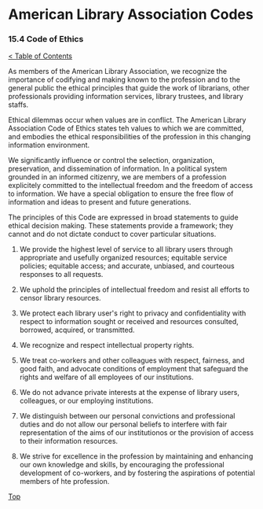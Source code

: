 [0]: ../README.md
[15.4]: code-of-ethics.md

# American Library Association Codes
### 15.4 Code of Ethics
[< Table of Contents][0]

As members of the American Library Association, we recognize the importance of codifying and making known to the profession and to the general public the ethical principles that guide the work of librarians, other professionals providing information services, library trustees, and library staffs.

Ethical dilemmas occur when values are in conflict. The American Library Association Code of Ethics states teh values to which we are committed, and embodies the ethical responsibilities of the profession in this changing information environment.

We significantly influence or control the selection, organization, preservation, and dissemination of information. In a political system grounded in an informed citizenry, we are members of a profession explicitely committed to the intellectual freedom and the freedom of access to information. We have a special obligation to ensure the free flow of information and ideas to present and future generations.

The principles of this Code are expressed in broad statements to guide ethical decision making. These statements provide a framework; they cannot and do not dictate conduct to cover particular situations.

1. We provide the highest level of service to all library users through appropriate and usefully organized resources; equitable service policies; equitable access; and accurate, unbiased, and courteous responses to all requests.

2. We uphold the principles of intellectual freedom and resist all efforts to censor library resources.

3. We protect each library user's right to privacy and confidentiality with respect to information sought or received and resources consulted, borrowed, acquired, or transmitted.

4. We recognize and respect intellectual property rights.

5. We treat co-workers and other colleagues with respect, fairness, and good faith, and advocate conditions of employment that safeguard the rights and welfare of all employees of our institutions.

6. We do not advance private interests at the expense of library users, colleagues, or our employing institutions.

7. We distinguish between our personal convictions and professional duties and do not allow our personal beliefs to interfere with fair representation of the aims of our institutionos or the provision of access to their information resources.

8. We strive for excellence in the profession by maintaining and enhancing our own knowledge and skills, by encouraging the professional development of co-workers, and by fostering the aspirations of potential members of hte profession.

[Top][15.4]
